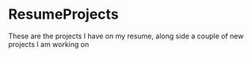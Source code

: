 # ResumeProjects
These are the projects I have on my resume, along side a couple of new projects I am working on
